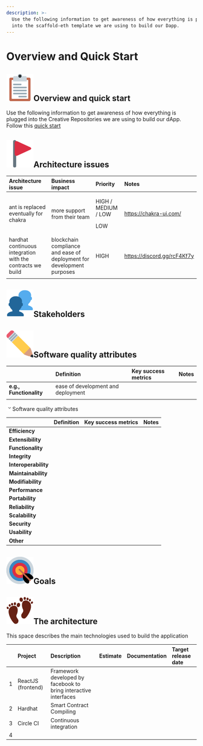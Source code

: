 ```yaml
---
description: >-
  Use the following information to get awareness of how everything is plugged
  into the scaffold-eth template we are using to build our Dapp.
---
```


# Overview and Quick Start

## ![\(blue star\)](.gitbook/assets/0%20%282%29.png)Overview and quick start

Use the following information to get awareness of how everything is plugged into the Creative Repositories we are using to build our dApp. Follow this [quick start](https://creative.discourse.team/)

## ![\(blue star\)](.gitbook/assets/1%20%284%29.png)Architecture issues

<table>
  <thead>
    <tr>
      <th style="text-align:left"><b>Architecture issue</b>
      </th>
      <th style="text-align:left"><b>Business impact</b>
      </th>
      <th style="text-align:left"><b>Priority</b>
      </th>
      <th style="text-align:left"><b>Notes</b>
      </th>
    </tr>
  </thead>
  <tbody>
    <tr>
      <td style="text-align:left">ant is replaced eventually for chakra</td>
      <td style="text-align:left">more support from their team</td>
      <td style="text-align:left">
        <p>HIGH / MEDIUM / LOW</p>
        <p>LOW</p>
      </td>
      <td style="text-align:left"><a href="https://chakra-ui.com/">https://chakra-ui.com/</a>
      </td>
    </tr>
    <tr>
      <td style="text-align:left">hardhat continuous integration with the contracts we build</td>
      <td style="text-align:left">blockchain compliance and ease of deployment for development purposes</td>
      <td
      style="text-align:left">HIGH</td>
        <td style="text-align:left"><a href="https://discord.gg/rcF4Kf7y">https://discord.gg/rcF4Kf7y</a>
        </td>
    </tr>
    <tr>
      <td style="text-align:left"></td>
      <td style="text-align:left"></td>
      <td style="text-align:left"></td>
      <td style="text-align:left"></td>
    </tr>
  </tbody>
</table>

## ![\(blue star\)](.gitbook/assets/2.png)Stakeholders

## ![\(blue star\)](.gitbook/assets/3%20%283%29.png)Software quality attributes

|  | **Definition** | **Key success metrics** | **Notes** |
| :--- | :--- | :--- | :--- |
| **e.g., Functionality** | ease of development and deployment |  |  |
|  |  |  |  |

![](.gitbook/assets/4%20%283%29.png)Software quality attributes

|  | **Definition** | **Key success metrics** | **Notes** |
| :--- | :--- | :--- | :--- |
| **Efficiency** |  |  |  |
| **Extensibility** |  |  |  |
| **Functionality** |  |  |  |
| **Integrity** |  |  |  |
| **Interoperability** |  |  |  |
| **Maintainability** |  |  |  |
| **Modifiability** |  |  |  |
| **Performance** |  |  |  |
| **Portability** |  |  |  |
| **Reliability** |  |  |  |
| **Scalability** |  |  |  |
| **Security** |  |  |  |
| **Usability** |  |  |  |
| **Other** |  |  |  |

## ![\(blue star\)](.gitbook/assets/5%20%281%29.png)Goals

## ![\(blue star\)](.gitbook/assets/6%20%281%29.png)The architecture

This space describes the main technologies used to build the application

|  | **Project** | **Description** | **Estimate** | **Documentation** | **Target release date** |
| :--- | :--- | :--- | :--- | :--- | :--- |
| 1 | ReactJS \(frontend\) | Framework developed by facebook to bring interactive interfaces |  |  |  |
| 2 | Hardhat | Smart Contract Compiling |  |  |  |
| 3 | Circle CI | Continuous integration |  |  |  |
| 4 |  |  |  |  |  |

